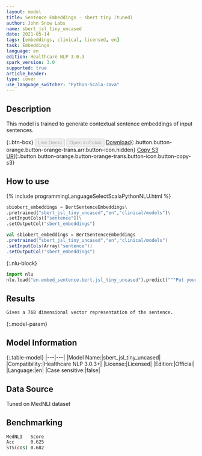 ```yaml
---
layout: model
title: Sentence Embeddings - sbert tiny (tuned)
author: John Snow Labs
name: sbert_jsl_tiny_uncased
date: 2021-05-14
tags: [embeddings, clinical, licensed, en]
task: Embeddings
language: en
edition: Healthcare NLP 3.0.3
spark_version: 3.0
supported: true
article_header:
type: cover
use_language_switcher: "Python-Scala-Java"
---
```



## Description


This model is trained to generate contextual sentence embeddings of input sentences.


{:.btn-box}
<button class="button button-orange" disabled>Live Demo</button>
<button class="button button-orange" disabled>Open in Colab</button>
[Download](https://s3.amazonaws.com/auxdata.johnsnowlabs.com/clinical/models/sbert_jsl_tiny_uncased_en_3.0.3_2.4_1621017118423.zip){:.button.button-orange.button-orange-trans.arr.button-icon.hidden}
[Copy S3 URI](s3://auxdata.johnsnowlabs.com/clinical/models/sbert_jsl_tiny_uncased_en_3.0.3_2.4_1621017118423.zip){:.button.button-orange.button-orange-trans.button-icon.button-copy-s3}


## How to use






<div class="tabs-box" markdown="1">
{% include programmingLanguageSelectScalaPythonNLU.html %}

```python
sbiobert_embeddings = BertSentenceEmbeddings\
.pretrained("sbert_jsl_tiny_uncased","en","clinical/models")\
.setInputCols(["sentence"])\
.setOutputCol("sbert_embeddings")
```
```scala
val sbiobert_embeddings = BertSentenceEmbeddings
.pretrained("sbert_jsl_tiny_uncased","en","clinical/models")
.setInputCols(Array("sentence"))
.setOutputCol("sbert_embeddings")
```


{:.nlu-block}
```python
import nlu
nlu.load("en.embed_sentence.bert.jsl_tiny_uncased").predict("""Put your text here.""")
```

</div>


## Results


```bash
Gives a 768 dimensional vector representation of the sentence.
```


{:.model-param}
## Model Information


{:.table-model}
|---|---|
|Model Name:|sbert_jsl_tiny_uncased|
|Compatibility:|Healthcare NLP 3.0.3+|
|License:|Licensed|
|Edition:|Official|
|Language:|en|
|Case sensitive:|false|


## Data Source


Tuned on MedNLI dataset


## Benchmarking


```bash
MedNLI   Score
Acc      0.625
STS(cos) 0.682
```
<!--stackedit_data:
eyJoaXN0b3J5IjpbLTE4MjI5ODQxMjFdfQ==
-->
